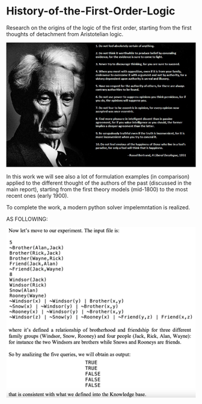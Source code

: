 # History-of-the-First-Order-Logic
Research on the origins of the logic of the first order, starting from the first thoughts of detachment from Aristotelian logic.


![](russel.jpg)


In this work we will see also a lot of formulation examples (in comparison) applied to the different thought of the authors of the past (discussed in the main report), starting from the first theory models (mid-1800) to the most recent ones (early 1900).

To complete the work, a modern python solver impelemntation is realized.

AS FOLLOWING:



![](py.jpg)
